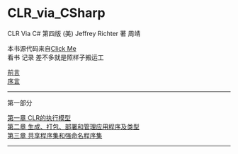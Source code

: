 # CLR_via_CSharp

CLR Via C# 第四版
(美) Jeffrey Richter 著 周靖

本书源代码来自[Click Me](https://github.com/cuicheng11165/clr-via-csharp-4th-edition-code)  
看书 记录 差不多就是照样子搬运工

[前言](./chapters/foreword.md)  
[序言](./chapters/introduction.md)

---
第一部分

[第一章 CLR的执行模型](./chapters/chapter1_TheCLRSExecutionMode.md)  
[第二章 生成、打包、部署和管理应用程序及类型](./chapters/chapter2_Building.md)  
[第三章 共享程序集和强命名程序集](./chapters/chapter3_SharedAssemblies.md)

---
